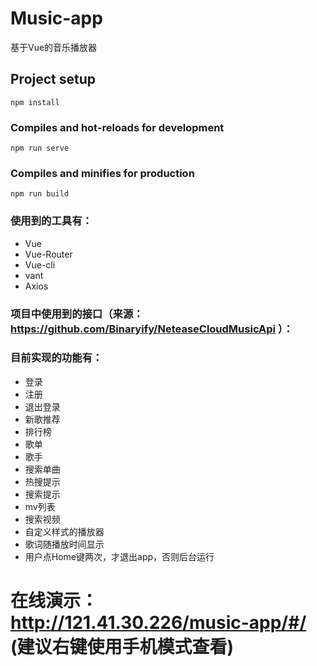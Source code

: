 # Music-app
基于Vue的音乐播放器

## Project setup
```
npm install
```

### Compiles and hot-reloads for development
```
npm run serve
```

### Compiles and minifies for production
```
npm run build
```

### 使用到的工具有：

 - Vue
 - Vue-Router
 - Vue-cli
 - vant
 - Axios

 ### 项目中使用到的接口（来源： https://github.com/Binaryify/NeteaseCloudMusicApi ）：

### 目前实现的功能有：
 
 - 登录
 - 注册
 - 退出登录
 - 新歌推荐
 - 排行榜
 - 歌单
 - 歌手
 - 搜索单曲
 - 热搜提示
 - 搜索提示
 - mv列表
 - 搜索视频
 - 自定义样式的播放器
 - 歌词随播放时间显示
 - 用户点Home键两次，才退出app，否则后台运行


# 在线演示：http://121.41.30.226/music-app/#/  (建议右键使用手机模式查看)

